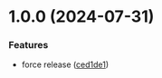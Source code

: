 # 1.0.0 (2024-07-31)


### Features

* force release ([ced1de1](https://github.com/brezelio/api-client-php/commit/ced1de1212683013aba055af093597fa9175e8b4))
